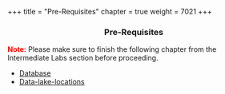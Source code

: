 +++
title = "Pre-Requisites"
chapter = true
weight = 7021
+++

<center><h3>Pre-Requisites</h3></center>

<div style="text-align: left">
   <b style="color:red !important;">Note:</b> Please make sure to finish the following chapter from the Intermediate Labs section before proceeding.
    <ul>
          <li><a href="../../50-intermediate/502-databases.html">Database </a></li>
          <li><a href="../../50-intermediate/503-data-lake-locations.html">Data-lake-locations</a></li>

   </ul>
</div>
